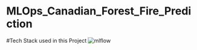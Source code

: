 # MLOps_Canadian_Forest_Fire_Prediction

#Tech Stack used in this Project
![mlflow](https://github.com/user-attachments/assets/133fb9ef-c5f2-428a-aa22-d870f6ed2f26)
